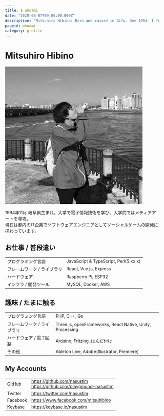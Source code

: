 ```yaml
---
title: $ whoami
date: "2020-05-07T09:00:00.000Z"
description: "Mitsuhiro Hibino: Born and raised in Gifu, Nov 1994. I formerly studied Electronic and Information Engineering, and Media Creation. Currently, based in Tokyo, and work as a software engineer at SaaS provider."
pageid: whoami
category: profile
---
```


# Mitsuhiro Hibino

![](./2018-11.jpg)

1994年11月 岐阜県生まれ。大学で電子情報技術を学び、大学院ではメディアアートを専攻。  
現在は都内のIT企業でソフトウェアエンジニアとしてソーシャルゲームの開発に携わっています。

## お仕事 / 普段遣い

<table>
  <tr>
    <td>プログラミング言語</td><td>JavaScript & TypeScript, Perl(5.xx.x)</td>
  </tr>
  <tr>
    <td>フレームワーク / ライブラリ</td><td>React, Vue.js, Express</td>
  </tr>
  <tr>
    <td>ハードウェア</td><td>Raspberry Pi, ESP32</td>
  </tr>
  <tr>
    <td>インフラ / 開発ツール</td><td>MySQL, Docker, AWS</td>
  </tr>
</table>

## 趣味 / たまに触る


<table>
  <tr>
    <td>プログラミング言語</td><td>PHP, C++, Go</td>
  </tr>
  <tr>
    <td>フレームワーク / ライブラリ</td><td>Three.js, openFrameworks, React Native, Unity, Processing</td>
  </tr>
  <tr>
    <td>ハードウェア / 電子回路</td><td>Arduino, Fritzing, はんだ付け</td>
  </tr>
  <tr>
    <td>その他</td><td>Ableton Live, Adobe(Illustrator, Premiere)</td>
  </tr>
</table>

## My Accounts

<table>
  <tr>
    <td>GitHub</td><td><a href="https://github.com/nasustim" target="_blank">https://github.com/nasustim</a><br><a href="https://github.com/playground-nasustim" target="_blank">https://github.com/playground-nasustim</a></td>
  </tr>
  <tr>
    <td>Twitter</td><td><a href="https://twitter.com/nasustim" target="_blank">https://twitter.com/nasustim</a></td>
  </tr>
  <tr>
    <td>Facebook</td><td><a href="https://www.facebook.com/mitsuhibino" target="_blank">https://www.facebook.com/mitsuhibino</a></td>
  </tr>
  <tr>
    <td>Keybase</td><td><a href="https://keybase.io/nasustim" target="_blank">https://keybase.io/nasustim</a></td>
  </tr>
</table>
